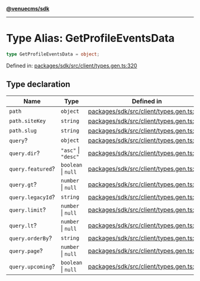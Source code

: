[**@venuecms/sdk**](../Index.md)

***

# Type Alias: GetProfileEventsData

```ts
type GetProfileEventsData = object;
```

Defined in: [packages/sdk/src/client/types.gen.ts:320](https://github.com/venuecms/sdk/blob/f0a33ef2da5aac33574dc9934ae8ba73e5fde3eb/packages/sdk/src/client/types.gen.ts#L320)

## Type declaration

| Name | Type | Defined in |
| ------ | ------ | ------ |
| <a id="path"></a> `path` | `object` | [packages/sdk/src/client/types.gen.ts:321](https://github.com/venuecms/sdk/blob/f0a33ef2da5aac33574dc9934ae8ba73e5fde3eb/packages/sdk/src/client/types.gen.ts#L321) |
| `path.siteKey` | `string` | [packages/sdk/src/client/types.gen.ts:322](https://github.com/venuecms/sdk/blob/f0a33ef2da5aac33574dc9934ae8ba73e5fde3eb/packages/sdk/src/client/types.gen.ts#L322) |
| `path.slug` | `string` | [packages/sdk/src/client/types.gen.ts:323](https://github.com/venuecms/sdk/blob/f0a33ef2da5aac33574dc9934ae8ba73e5fde3eb/packages/sdk/src/client/types.gen.ts#L323) |
| <a id="query"></a> `query`? | `object` | [packages/sdk/src/client/types.gen.ts:325](https://github.com/venuecms/sdk/blob/f0a33ef2da5aac33574dc9934ae8ba73e5fde3eb/packages/sdk/src/client/types.gen.ts#L325) |
| `query.dir`? | `"asc"` \| `"desc"` | [packages/sdk/src/client/types.gen.ts:326](https://github.com/venuecms/sdk/blob/f0a33ef2da5aac33574dc9934ae8ba73e5fde3eb/packages/sdk/src/client/types.gen.ts#L326) |
| `query.featured`? | `boolean` \| `null` | [packages/sdk/src/client/types.gen.ts:327](https://github.com/venuecms/sdk/blob/f0a33ef2da5aac33574dc9934ae8ba73e5fde3eb/packages/sdk/src/client/types.gen.ts#L327) |
| `query.gt`? | `number` \| `null` | [packages/sdk/src/client/types.gen.ts:328](https://github.com/venuecms/sdk/blob/f0a33ef2da5aac33574dc9934ae8ba73e5fde3eb/packages/sdk/src/client/types.gen.ts#L328) |
| `query.legacyId`? | `string` | [packages/sdk/src/client/types.gen.ts:329](https://github.com/venuecms/sdk/blob/f0a33ef2da5aac33574dc9934ae8ba73e5fde3eb/packages/sdk/src/client/types.gen.ts#L329) |
| `query.limit`? | `number` \| `null` | [packages/sdk/src/client/types.gen.ts:330](https://github.com/venuecms/sdk/blob/f0a33ef2da5aac33574dc9934ae8ba73e5fde3eb/packages/sdk/src/client/types.gen.ts#L330) |
| `query.lt`? | `number` \| `null` | [packages/sdk/src/client/types.gen.ts:331](https://github.com/venuecms/sdk/blob/f0a33ef2da5aac33574dc9934ae8ba73e5fde3eb/packages/sdk/src/client/types.gen.ts#L331) |
| `query.orderBy`? | `string` | [packages/sdk/src/client/types.gen.ts:332](https://github.com/venuecms/sdk/blob/f0a33ef2da5aac33574dc9934ae8ba73e5fde3eb/packages/sdk/src/client/types.gen.ts#L332) |
| `query.page`? | `number` \| `null` | [packages/sdk/src/client/types.gen.ts:333](https://github.com/venuecms/sdk/blob/f0a33ef2da5aac33574dc9934ae8ba73e5fde3eb/packages/sdk/src/client/types.gen.ts#L333) |
| `query.upcoming`? | `boolean` \| `null` | [packages/sdk/src/client/types.gen.ts:334](https://github.com/venuecms/sdk/blob/f0a33ef2da5aac33574dc9934ae8ba73e5fde3eb/packages/sdk/src/client/types.gen.ts#L334) |
